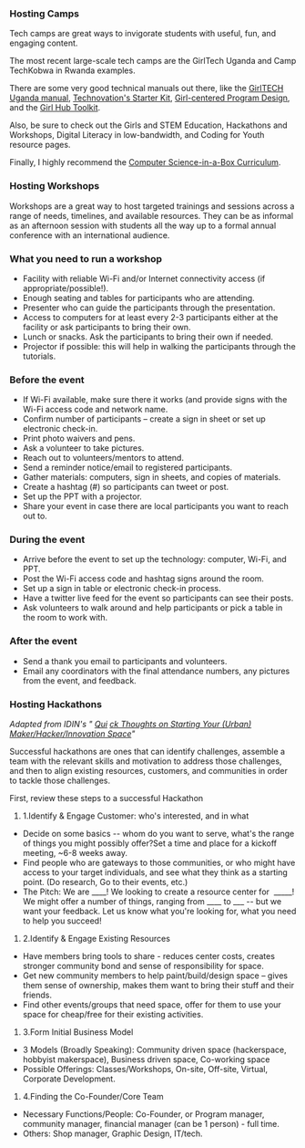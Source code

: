 ### Hosting Camps

Tech camps are great ways to invigorate students with useful, fun, and engaging content.

The most recent large-scale tech camps are the GirlTech Uganda and Camp TechKobwa in Rwanda examples.

There are some very good technical manuals out there, like the [GirlTECH Uganda manual](https://drive.google.com/file/d/0B3_92O4iu-M3ZXNXSkhKeTVSTTg/view), [Technovation's Starter Kit](http://www.technovationchallenge.org/wp-content/uploads/2015/05/TechnovationStarterKitFall2015518-1.pdf), [Girl-centered Program Design](https://drive.google.com/file/d/0B3_92O4iu-M3OFF3eTE0ckVOQlk/view), and the [Girl Hub Toolkit](https://drive.google.com/file/d/0B3_92O4iu-M3RHNqTml1OXVXeUE/view).

Also, be sure to check out the Girls and STEM Education, Hackathons and Workshops, Digital Literacy in low-bandwidth, and Coding for Youth resource pages.

Finally, I highly recommend the [Computer Science-in-a-Box Curriculum](https://www.ncwit.org/resources/computer-science-box-unplug-your-curriculum).

### Hosting Workshops

Workshops are a great way to host targeted trainings and sessions across a range of needs, timelines, and available resources. They can be as informal as an afternoon session with students all the way up to a formal annual conference with an international audience.

### What you need to run a workshop

- Facility with reliable Wi-Fi and/or Internet connectivity access (if appropriate/possible!).
- Enough seating and tables for participants who are attending.
- Presenter who can guide the participants through the presentation.
- Access to computers for at least every 2-3 participants either at the facility or ask participants to bring their own.
- Lunch or snacks. Ask the participants to bring their own if needed.
- Projector if possible: this will help in walking the participants through the tutorials.

### Before the event

- If Wi-Fi available, make sure there it works (and provide signs with the Wi-Fi access code and network name.
- Confirm number of participants – create a sign in sheet or set up electronic check-in.
- Print photo waivers and pens.
- Ask a volunteer to take pictures.
- Reach out to volunteers/mentors to attend.
- Send a reminder notice/email to registered participants.
- Gather materials: computers, sign in sheets, and copies of materials.
- Create a hashtag (#) so participants can tweet or post.
- Set up the PPT with a projector.
- Share your event in case there are local participants you want to reach out to.

### During the event

- Arrive before the event to set up the technology: computer, Wi-Fi, and PPT.
- Post the Wi-Fi access code and hashtag signs around the room.
- Set up a sign in table or electronic check-in process.
- Have a twitter live feed for the event so participants can see their posts.
- Ask volunteers to walk around and help participants or pick a table in the room to work with.

### After the event

- Send a thank you email to participants and volunteers.
- Email any coordinators with the final attendance numbers, any pictures from the event, and feedback.

### Hosting Hackathons

_Adapted from IDIN's "_ [_Qui_](https://www.idin.org/sites/default/files/resources/Olin%20Y3Q4%20Addendum%20Quick%20Thoughts%20on%20Starting%20Your%20IC.pdf) [_ck Thoughts on Starting Your (Urban) Maker/Hacker/Innovation Space_](https://www.idin.org/sites/default/files/resources/Olin%20Y3Q4%20Addendum%20Quick%20Thoughts%20on%20Starting%20Your%20IC.pdf)_"_

Successful hackathons are ones that can identify challenges, assemble a team with the relevant skills and motivation to address those challenges, and then to align existing resources, customers, and communities in order to tackle those challenges.

First, review these steps to a successful Hackathon

1. 1.Identify & Engage Customer: who's interested, and in what

- Decide on some basics -- whom do you want to serve, what's the range of things you might possibly offer?Set a time and place for a kickoff meeting, ~6-8 weeks away.
- Find people who are gateways to those communities, or who might have access to your target individuals, and see what they think as a starting point. (Do research, Go to their events, etc.)
- The Pitch: We are \_\_\_\_! We looking to create a resource center for  \_\_\_\_\_! We might offer a number of things, ranging from \_\_\_\_ to \_\_\_ -- but we want your feedback. Let us know what you're looking for, what you need to help you succeed!

1. 2.Identify & Engage Existing Resources

- Have members bring tools to share - reduces center costs, creates stronger community bond and sense of responsibility for space.  
- Get new community members to help paint/build/design space – gives them sense of ownership, makes them want to bring their stuff and their friends.  
- Find other events/groups that need space, offer for them to use your space for cheap/free for their existing activities.

1. 3.Form Initial Business Model

- 3 Models (Broadly Speaking): Community driven space (hackerspace, hobbyist makerspace), Business driven space, Co-working space
- Possible Offerings: Classes/Workshops, On-site, Off-site, Virtual, Corporate Development.

1. 4.Finding the Co-Founder/Core Team

- Necessary Functions/People: Co-Founder, or Program manager, community manager, financial manager (can be 1 person) - full time.
- Others: Shop manager, Graphic Design, IT/tech.
